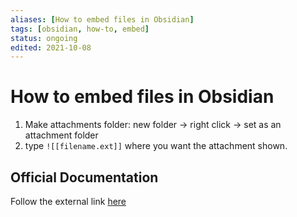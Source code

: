 ```yaml
---
aliases: [How to embed files in Obsidian]
tags: [obsidian, how-to, embed]
status: ongoing
edited: 2021-10-08
---
```


# How to embed files in Obsidian

1. Make attachments folder: new folder -> right click -> set as an attachment folder
2. type `![[filename.ext]]` where you want the attachment shown.

## Official Documentation

Follow the external link [here](https://help.obsidian.md/How+to/Embed+files)